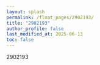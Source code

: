 ```yaml
---
layout: splash
permalink: /float_pages/2902193/
title: "2902193"
author_profile: false
last_modified_at: 2025-06-13
toc: false
---
```

 
2902193
